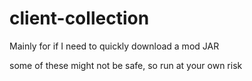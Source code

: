 # client-collection
Mainly for if I need to quickly download a mod JAR

some of these might not be safe, so run at your own risk
